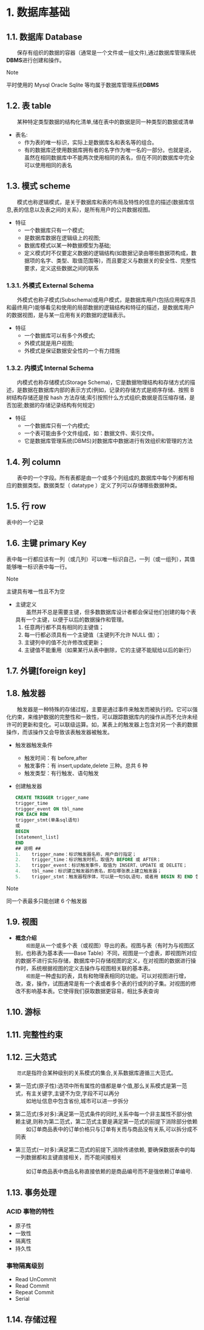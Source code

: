 # 1. 数据库基础

## 1.1. 数据库 Database

&emsp;&emsp;保存有组织的数据的容器（通常是一个文件或一组文件),通过数据库管理系统**DBMS**进行创建和操作。

> [!NOTE]
> 平时使用的 Mysql Oracle Sqlite 等均属于数据库管理系统**DBMS**

## 1.2. 表 table

&emsp;&emsp;某种特定类型数据的结构化清单,储在表中的数据是同一种类型的数据或清单

- 表名:
  - 作为表的唯一标识，实际上是数据库名和表名等的组合。
  - 有的数据库还使用数据库拥有者的名字作为唯一名的一部分。也就是说，虽然在相同数据库中不能两次使用相同的表名，但在不同的数据库中完全可以使用相同的表名

## 1.3. 模式 scheme

&emsp;&emsp;模式也称逻辑模式，是关于数据库和表的布局及特性的信息的描述(数据库信息,表的信息以及表之间的关系)，是所有用户的公共数据视图。

- 特征
  - 一个数据库只有一个模式;
  - 是数据库数据在逻辑级上的视图;
  - 数据库模式以某一种数据模型为基础;
  - 定义模式时不仅要定义数据的逻辑结构(如数据记录由哪些数据项构成，数据项的名字、类型、取值范围等)，而且要定义与数据关的安全性、完整性要求，定义这些数据之间的联系

### 1.3.1. 外模式 External Schema

&emsp;&emsp;外模式也称子模式(Subschema)或用户模式，是数据库用户(包括应用程序员和最终用户)能够看见和使用的局部数据的逻辑结构和特征的描述，是数据库用户的数据视图，是与某一应用有关的数据的逻辑表示。

- 特征
  - 一个数据库可以有多个外模式;
  - 外模式就是用户视图;
  - 外模式是保证数据安全性的一个有力措施

### 1.3.2. 内模式 Internal Schema

&emsp;&emsp;内模式也称存储模式(Storage Schema)，它是数据物理结构和存储方式的描述，是数据在数据库内部的表示方式(例如，记录的存储方式是顺序存储、按照 B 树结构存储还是按 hash 方法存储;索引按照什么方式组织;数据是否压缩存储，是否加密;数据的存储记录结构有何规定)

- 特征
  - 一个数据库只有一个内模式;
  - 一个表可能由多个文件组成，如：数据文件、索引文件。
  - 它是数据库管理系统(DBMS)对数据库中数据进行有效组织和管理的方法

## 1.4. 列 column

&emsp;&emsp;表中的一个字段。所有表都是由一个或多个列组成的,数据库中每个列都有相应的数据类型。数据类型（ datatype ）定义了列可以存储哪些数据种类。

## 1.5. 行 row

表中的一个记录

## 1.6. 主键 primary Key

表中每一行都应该有一列（或几列）可以唯一标识自己，一列（或一组列），其值能够唯一标识表中每一行。

> [!NOTE]
> 主键具有唯一性且不为空

- 主键定义<br>
  &emsp;&emsp;虽然并不总是需要主键，但多数数据库设计者都会保证他们创建的每个表具有一个主键，以便于以后的数据操作和管理。
  1. 任意两行都不具有相同的主键值；
  2. 每一行都必须具有一个主键值（主键列不允许 NULL 值）；
  3. 主键列中的值不允许修改或更新；
  4. 主键值不能重用（如果某行从表中删除，它的主键不能赋给以后的新行）

## 1.7. 外键[foreign key]

## 1.8. 触发器

&emsp;&emsp;触发器是一种特殊的存储过程，主要是通过事件来触发而被执行的。它可以强化约束，来维护数据的完整性和一致性，可以跟踪数据库内的操作从而不允许未经许可的更新和变化。可以联级运算。如，某表上的触发器上包含对另一个表的数据操作，而该操作又会导致该表触发器被触发。

- 触发器触发条件

  - 触发时间：有 before,after
  - 触发事件：有 insert,update,delete 三种。总共 6 种
  - 触发类型：有行触发、语句触发

- 创建触发器
  ```sql
  CREATE TRIGGER trigger_name
  trigger_time
  trigger_event ON tbl_name
  FOR EACH ROW
  trigger_stmt(单条sql语句)
  或
  BEGIN
  [statement_list]
  END
  ## 说明 ##
  1.	trigger_name：标识触发器名称，用户自行指定；
  2.	trigger_time：标识触发时机，取值为 BEFORE 或 AFTER；
  3.	trigger_event：标识触发事件，取值为 INSERT、UPDATE 或 DELETE；
  4.	tbl_name：标识建立触发器的表名，即在哪张表上建立触发器；
  5.	trigger_stmt：触发器程序体，可以是一句SQL语句，或者用 BEGIN 和 END 包含的多条语句
  ```

> [!NOTE]
> 同一个表最多只能创建 6 个触发器

## 1.9. 视图

- **概念介绍**<br>
  &emsp;&emsp;`视图`是从一个或多个表（或视图）导出的表。视图与表（有时为与视图区别，也称表为基本表——Base Table）不同，视图是一个虚表，即视图所对应的数据不进行实际存储，数据库中只存储视图的定义，在对视图的数据进行操作时，系统根据视图的定义去操作与视图相关联的基本表。<br>
  &emsp;&emsp;`视图`是一种虚拟的表，具有和物理表相同的功能。可以对视图进行增，改，查，操作，试图通常是有一个表或者多个表的行或列的子集。对视图的修改不影响基本表。它使得我们获取数据更容易，相比多表查询<br>

## 1.10. 游标

## 1.11. 完整性约束

## 1.12. 三大范式

&emsp;&emsp;`范式`是指符合某种级别的关系模式的集合,关系数据库遵循三大范式。

- 第一范式(原子性):选项中所有属性的值都是单个值,那么关系模式是第一范式，有主关键字,主键不为空,字段不可以再分<br>
&emsp;&emsp;如地址信息中包含省份,城市可以进一步拆分

- 第二范式(多对多):满足第一范式条件的同时,关系中每一个非主属性不部分依赖主键,则称为第二范式，第二范式主要是满足第一范式的前提下消除部分依赖<br>
&emsp;&emsp;如订单商品表中的订单价格只与订单有关而与商品没有关系,可以拆分成不同表

- 第三范式(一对多):满足第二范式的前提下,消除传递依赖, 要确保数据表中的每一列数据都和主键直接相关，而不能间接相关<br>\
&emsp;&emsp;如订单商品表中商品名称直接依赖的是商品编号而不是强依赖订单编号.

## 1.13. 事务处理

### ACID 事物的特性
- 原子性
- 一致性
- 隔离性
- 持久性

### 事物隔离级别

- Read UnCommit
- Read Commit
- Repeat Commit
- Serial

## 1.14. 存储过程
